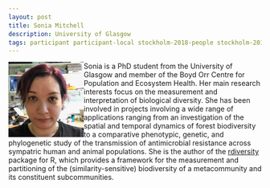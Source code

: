 ```yaml
---
layout: post
title: Sonia Mitchell
description: University of Glasgow
tags: participant participant-local stockholm-2018-people stockholm-2018-participant
---
```

<img align="left" width="150" height="150" src="/assets/people/mitchell_sonia.jpg" alt="Sonia Mitchell"/>Sonia is a PhD student from the University of Glasgow and member of the Boyd Orr Centre for Population and Ecosystem Health. Her main research interests focus on the measurement and interpretation of biological diversity. She has been involved in projects involving a wide range of applications ranging from an investigation of the spatial and temporal dynamics of forest biodiversity to a comparative phenotypic, genetic, and phylogenetic study of the transmission of antimicrobial resistance across sympatric human and animal populations. She is the author of the <a href="https://cran.r-project.org/web/packages/rdiversity/index.html">rdiversity</a> package for R, which provides a framework for the measurement and partitioning of the (similarity-sensitive) biodiversity of a metacommunity and its constituent subcommunities.  

<a href="https://twitter.com/SoniaNMitchell" title="Twitter" target="_blank"
rel="noopener">
  <i class="fa fa-twitter fa-2x" style="color:#4FB3A9"></i>
</a>